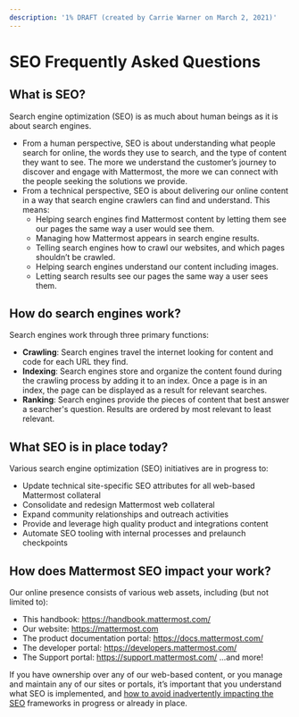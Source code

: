 ```yaml
---
description: '1% DRAFT (created by Carrie Warner on March 2, 2021)'
---
```


# SEO Frequently Asked Questions

## What is SEO?
Search engine optimization (SEO) is as much about human beings as it is about search engines.

* From a human perspective, SEO is about understanding what people search for online, the words they use to search, and the type of content they want to see. The more we understand the customer’s journey to discover and engage with Mattermost, the more we can connect with the people seeking the solutions we provide.
* From a technical perspective, SEO is about delivering our online content in a way that search engine crawlers can find and understand. This means:
  * Helping search engines find Mattermost content by letting them see our pages the same way a user would see them.
  * Managing how Mattermost appears in search engine results.
  * Telling search engines how to crawl our websites, and which pages shouldn’t be crawled.
  * Helping search engines understand our content including images.
  * Letting search results see our pages the same way a user sees them.

## How do search engines work?

Search engines work through three primary functions:
* **Crawling**: Search engines travel the internet looking for content and code for each URL they find. 
* **Indexing**: Search engines store and organize the content found during the crawling process by adding it to an index. Once a page is in an index, the page can be displayed as a result for relevant searches.
* **Ranking**: Search engines provide the pieces of content that best answer a searcher's question. Results are ordered by most relevant to least relevant. 

## What SEO is in place today?

Various search engine optimization (SEO) initiatives are in progress to:
* Update technical site-specific SEO attributes for all web-based Mattermost collateral
* Consolidate and redesign Mattermost web collateral
* Expand community relationships and outreach activities
* Provide and leverage high quality product and integrations content
* Automate SEO tooling with internal processes and prelaunch checkpoints

## How does Mattermost SEO impact your work?

Our online presence consists of various web assets, including (but not limited to):
* This handbook: https://handbook.mattermost.com/
* Our website: https://mattermost.com
* The product documentation portal: https://docs.mattermost.com/
* The developer portal: https://developers.mattermost.com/
* The Support portal: https://support.mattermost.com/
...and more!

If you have ownership over any of our web-based content, or you manage and maintain any of our sites or portals, it’s important that you understand what SEO is implemented, and [how to avoid inadvertently impacting the SEO](https://handbook.mattermost.com/operations/messaging-and-math/seo-best-practices) frameworks in progress or already in place.
